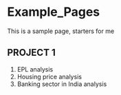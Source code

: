 # Example_Pages
This is a sample page, starters for me
## PROJECT 1
1. EPL analysis
2. Housing price analysis
3. Banking sector in India analysis
